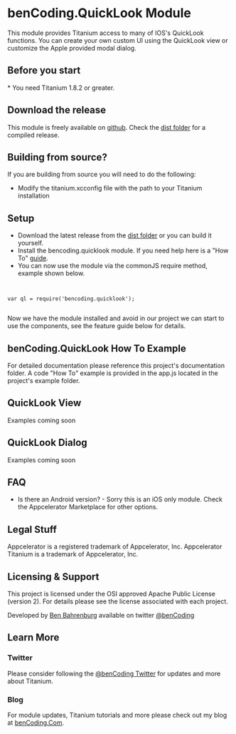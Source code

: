 <h1>benCoding.QuickLook Module</h1>

This module provides Titanium access to many of IOS's QuickLook functions.  You can create your own custom UI using the QuickLook view or customize the Apple provided modal dialog.

<h2>Before you start</h2>
* You need Titanium 1.8.2 or greater. 

<h2>Download the release</h2>

This module is freely available on [github](https://github.com/benbahrenburg/benCoding.QuickLook/). Check the [dist folder](https://github.com/benbahrenburg/benCoding.QuickLook/tree/master/dist) for a compiled release.

<h2>Building from source?</h2>

If you are building from source you will need to do the following:
* Modify the titanium.xcconfig file with the path to your Titanium installation

<h2>Setup</h2>

* Download the latest release from the [dist folder](https://github.com/benbahrenburg/benCoding.QuickLook/tree/master/dist)  or you can build it yourself.
* Install the bencoding.quicklook module. If you need help here is a "How To" [guide](https://wiki.appcelerator.org/display/guides/Configuring+Apps+to+Use+Modules). 
* You can now use the module via the commonJS require method, example shown below.

<pre><code>

var ql = require('bencoding.quicklook');

</code></pre>

Now we have the module installed and avoid in our project we can start to use the components, see the feature guide below for details.

<h2>benCoding.QuickLook How To Example</h2>

For detailed documentation please reference this project's documentation folder.
A code "How To" example is provided in the app.js located in the project's example folder.

<h2>QuickLook View</h2>
Examples coming soon

<h2>QuickLook Dialog</h2>
Examples coming soon

<h2>FAQ</h2>

* Is there an Android version?  - Sorry this is an iOS only module. Check the Appcelerator Marketplace for other options.

<h2>Legal Stuff</h2>

Appcelerator is a registered trademark of Appcelerator, Inc. Appcelerator Titanium is a trademark of Appcelerator, Inc.

<h2>Licensing & Support</h2>

This project is licensed under the OSI approved Apache Public License (version 2). For details please see the license associated with each project.

Developed by [Ben Bahrenburg](http://bahrenburgs.com) available on twitter [@benCoding](http://twitter.com/benCoding)

<h2>Learn More</h2>

<h3>Twitter</h3>

Please consider following the [@benCoding Twitter](http://www.twitter.com/benCoding) for updates 
and more about Titanium.

<h3>Blog</h3>

For module updates, Titanium tutorials and more please check out my blog at [benCoding.Com](http://benCoding.com). 
